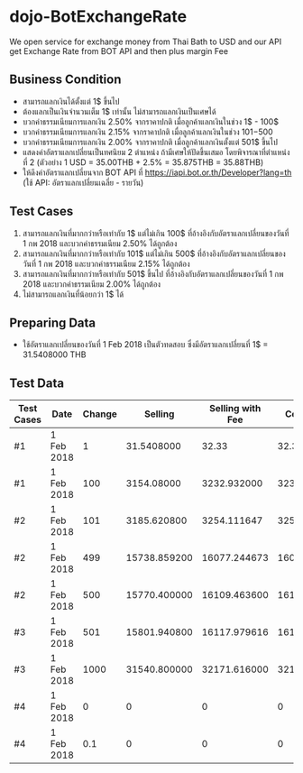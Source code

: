 # dojo-BotExchangeRate

We open service for exchange money from Thai Bath to USD
and our API get Exchange Rate from BOT API and then plus margin Fee

## Business Condition
- สามารถแลกเงินได้ตั้งแต่ 1$ ขึ้นไป
- ต้องแลกเป็นเงินจำนวนเต็ม 1$ เท่านั้น ไม่สามารถแลกเงินเป็นเศษได้
- บวกค่าธรรมเนียมการแลกเงิน 2.50% จากราคาปกติ เมื่อลูกค้าแลกเงินในช่วง 1$ - 100$
- บวกค่าธรรมเนียมการแลกเงิน 2.15% จากราคาปกติ เมื่อลูกค้าแลกเงินในช่วง 101$-500$
- บวกค่าธรรมเนียมการแลกเงิน 2.00% จากราคาปกติ เมื่อลูกค้าแลกเงินตั้งแต่ 501$ ขึ้นไป
- แสดงค่าอัตราแลกเปลี่ยนเป็นทศนิยม 2 ตำแหน่ง ถ้ามีเศษให้ปัดขึ้นเสมอ โดยพิจารณาที่ตำแหน่งที่ 2 (ตัวอย่าง 1 USD = 35.00THB + 2.5% = 35.875THB = 35.88THB)
- ให้ดึงค่าอัตราแลกเปลี่ยนจาก BOT API ที่ https://iapi.bot.or.th/Developer?lang=th (ใช้ API: อัตราแลกเปลี่ยนเฉลี่ย - รายวัน)

## Test Cases
1. สามารถแลกเงินที่มากกว่าหรือเท่ากับ 1$ แต่ไม่เกิน 100$ ที่อ้างอิงกับอัตราแลกเปลี่ยนของวันที่ 1 กพ 2018 และบวกค่าธรรมเนียม 2.50% ได้ถูกต้อง
2. สามารถแลกเงินที่มากกว่าหรือเท่ากับ 101$ แต่ไม่เกิน 500$ ที่อ้างอิงกับอัตราแลกเปลี่ยนของวันที่ 1 กพ 2018 และบวกค่าธรรมเนียม 2.15% ได้ถูกต้อง
3. สามารถแลกเงินที่มากกว่าหรือเท่ากับ 501$ ขึ้นไป ที่อ้างอิงกับอัตราแลกเปลี่ยนของวันที่ 1 กพ 2018 และบวกค่าธรรมเนียม 2.00% ได้ถูกต้อง
4. ไม่สามารถแลกเงินที่น้อยกว่า 1$ ได้

## Preparing Data
- ใช้อัตราแลกเปลี่ยนของวันที่ 1 Feb 2018 เป็นตัวทดสอบ ซึ่งมีอัตราแลกเปลี่ยนที่ 1$ = 31.5408000 THB

## Test Data

| Test Cases | Date | Change | Selling | Selling with Fee | Celing |
|------------|-----|--------|---------|------------------|--------|
| #1 | 1 Feb 2018 | 1 | 31.5408000 | 32.33 | 32.33 |
| #1 | 1 Feb 2018 | 100 | 3154.08000 | 3232.932000 | 3232.94 |
| #2 | 1 Feb 2018 | 101 | 3185.620800 | 3254.111647 | 3254.12 |
| #2 | 1 Feb 2018 | 499 | 15738.859200 | 16077.244673 | 16077.25 |
| #2 | 1 Feb 2018 | 500 | 15770.400000 | 16109.463600 | 16109.47 |
| #3 | 1 Feb 2018 | 501 | 15801.940800 | 16117.979616 | 16117.98 |
| #3 | 1 Feb 2018 | 1000 | 31540.800000 | 32171.616000 | 32171.62 |
| #4 | 1 Feb 2018 | 0 | 0 | 0 | 0 |
| #4 | 1 Feb 2018 | 0.1 | 0 | 0 | 0 |
